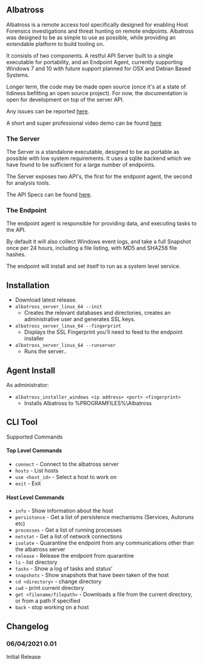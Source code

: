 ## Albatross

Albatross is a remote access tool specifically designed for enabling Host Forensics investigations and threat hunting on remote endpoints. Albatross was designed to be as simple to use as possible, while providing an extendable platform to build tooling on. 

It consists of two components. A restful API Server built to a single executable for portability, and an Endpoint Agent, currently supporting Windows 7 and 10 with future support planned for OSX and Debian Based Systems.

Longer term, the code may be made open source (once it's at a state of tidiness befitting an open source project). For now, the documentation is open for development on top of the server API.

Any issues can be reported [here](https://github.com/albatrossir/albatrossir.github.io/issues).

A short and super professional video demo can be found [here](https://vimeo.com/533620315)

### The Server

The Server is a standalone executable, designed to be as portable as possible with low system requirements. It uses a sqlite backend which we have found to be sufficient for a large number of endpoints.

The Server exposes two API's, the first for the endpoint agent, the second for analysis tools.

The API Specs can be found [here](swagger/index.html).


### The Endpoint

The endpoint agent is responsible for providing data, and executing tasks to the API.

By default it will also collect Windows event logs, and take a full Snapshot once per 24 hours, including a file listing, with MD5 and SHA256 file hashes.

The endpoint will install and set itself to run as a system level service.


## Installation

- Download latest release.
- `albatross_server_linux_64 --init`
    - Creates the relevant databases and directories, creates an administrative user and generates SSL keys.
- `albatross_server_linux_64 --fingerprint`
    - Displays the SSL Fingerprint you'll need to feed to the endpoint installer
- `albatross_server_linux_64 --runserver`
    - Runs the server..

## Agent Install

As administrator:

- `albatross_installer_windows <ip address> <port> <fingerprint>`
    - Installs Albatross to %PROGRAMFILES%\Albatross

## CLI Tool

Supported Commands

#### Top Level Commands
- `connect` - Connect to the albatross server
- `hosts` - List hosts
- `use <host_id>` - Select a host to work on
- `exit` - Exit
#### Host Level Commands
- `info` - Show information about the host
- `persistence` - Get a list of persistence mechanisms (Services, Autoruns etc)
- `processes` - Get a list of running processes
- `netstat` - Get a list of network connections
- `isolate` - Quarantine the endpoint from any communications other than the albatross server
- `release` - Release the endpoint from quarantine
- `ls` - list directory
- `tasks` - Show a log of tasks and status'
- `snapshots` - Show snapshots that have been taken of the host
- `cd <directory>` - change directory
- `cwd` - print current directory
- `get <filename/filepath>` - Downloads a file from the current directory, or from a path if specified
- `back` - stop working on a host


## Changelog

### 06/04/2021 0.01

Initial Release
